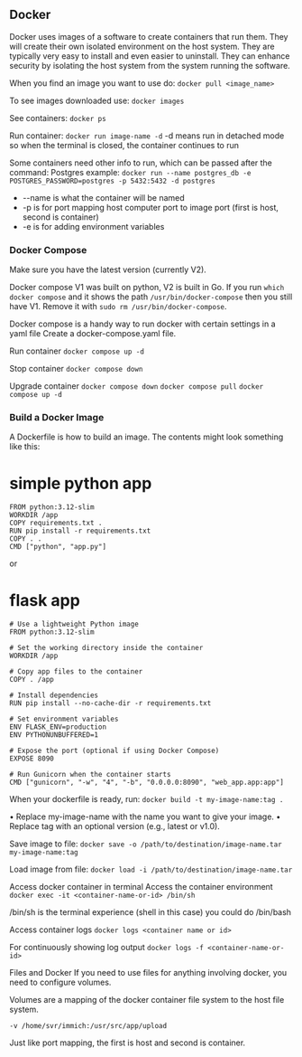 ## Docker

Docker uses images of a software to create containers that run them. They will create their own isolated environment on the host system. They are typically very easy to install and even easier to uninstall. They can enhance security by isolating the host system from the system running the software.

When you find an image you want to use do:
``docker pull <image_name>``

To see images downloaded use:
``docker images``

See containers:
``docker ps``

Run container:
``docker run image-name -d``
-d means run in detached mode so when the terminal is closed, the container continues to run

Some containers need other info to run, which can be passed after the command:
Postgres example:
``docker run --name postgres_db -e POSTGRES_PASSWORD=postgres -p 5432:5432 -d postgres``

- --name is what the container will be named
- -p is for port mapping host computer port to image port (first is host, second is container)
- -e is for adding environment variables


### Docker Compose

Make sure you have the latest version (currently V2).

Docker compose V1 was built on python, V2 is built in Go. If you run ``which docker compose`` 
and it shows the path ``/usr/bin/docker-compose`` then you still have V1. Remove it
with ``sudo rm /usr/bin/docker-compose``. 

Docker compose is a handy way to run docker with certain settings in a yaml file
Create a docker-compose.yaml file.

Run container
``docker compose up -d``

Stop container
``docker compose down``

Upgrade container
``docker compose down``
``docker compose pull``
``docker compose up -d``


### Build a Docker Image

A Dockerfile is how to build an image. The contents might look something like this:

# simple python app
```
FROM python:3.12-slim
WORKDIR /app
COPY requirements.txt .
RUN pip install -r requirements.txt
COPY . .
CMD ["python", "app.py"]
```

or

# flask app
```
# Use a lightweight Python image
FROM python:3.12-slim

# Set the working directory inside the container
WORKDIR /app

# Copy app files to the container
COPY . /app

# Install dependencies
RUN pip install --no-cache-dir -r requirements.txt

# Set environment variables
ENV FLASK_ENV=production
ENV PYTHONUNBUFFERED=1

# Expose the port (optional if using Docker Compose)
EXPOSE 8090

# Run Gunicorn when the container starts
CMD ["gunicorn", "-w", "4", "-b", "0.0.0.0:8090", "web_app.app:app"]
```

When your dockerfile is ready, run:
``docker build -t my-image-name:tag .``

• Replace my-image-name with the name you want to give your image.
• Replace tag with an optional version (e.g., latest or v1.0).

Save image to file:
``docker save -o /path/to/destination/image-name.tar my-image-name:tag``

Load image from file:
``docker load -i /path/to/destination/image-name.tar``


Access docker container in terminal
Access the container environment
``docker exec -it <container-name-or-id> /bin/sh``

/bin/sh is the terminal experience (shell in this case) you could do /bin/bash


Access container logs
``docker logs <container name or id>``

For continuously showing log output
``docker logs -f <container-name-or-id>``

Files and Docker
If you need to use files for anything involving docker, you need to configure volumes.

Volumes are a mapping of the docker container file system to the host file system.

``-v /home/svr/immich:/usr/src/app/upload``

Just like port mapping, the first is host and second is container.


